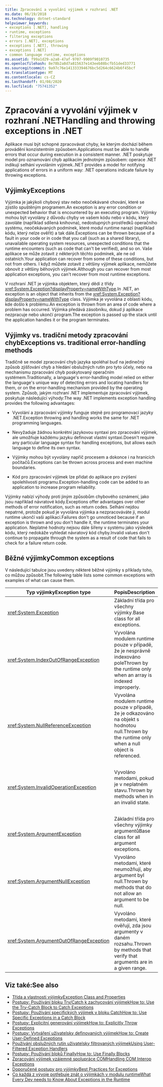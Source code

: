 ```yaml
---
title: Zpracování a vyvolání výjimek v rozhraní .NET
ms.date: 06/19/2018
ms.technology: dotnet-standard
helpviewer_keywords:
- exceptions [.NET], handling
- runtime, exceptions
- filtering exceptions
- errors [.NET], exceptions
- exceptions [.NET], throwing
- exceptions [.NET]
- common language runtime, exceptions
ms.assetid: f99a1d29-a2a8-47af-9707-9909f9010735
ms.openlocfilehash: 8e78b2a8d7a815637e143eeb88bcfb51ded33771
ms.sourcegitcommit: 9a97c76e141333394676bc5d264c6624b6f45bcf
ms.translationtype: MT
ms.contentlocale: cs-CZ
ms.lasthandoff: 01/08/2020
ms.locfileid: "75741352"
---
```

# <a name="handling-and-throwing-exceptions-in-net"></a><span data-ttu-id="936d8-102">Zpracování a vyvolání výjimek v rozhraní .NET</span><span class="sxs-lookup"><span data-stu-id="936d8-102">Handling and throwing exceptions in .NET</span></span>

<span data-ttu-id="936d8-103">Aplikace musí být schopné zpracovávat chyby, ke kterým dochází během provádění konzistentním způsobem.</span><span class="sxs-lookup"><span data-stu-id="936d8-103">Applications must be able to handle errors that occur during execution in a consistent manner.</span></span> <span data-ttu-id="936d8-104">.NET poskytuje model pro oznamování chyb aplikacím jednotným způsobem: operace .NET indikují selhání vyvoláním výjimek.</span><span class="sxs-lookup"><span data-stu-id="936d8-104">.NET provides a model for notifying applications of errors in a uniform way: .NET operations indicate failure by throwing exceptions.</span></span>

## <a name="exceptions"></a><span data-ttu-id="936d8-105">Výjimky</span><span class="sxs-lookup"><span data-stu-id="936d8-105">Exceptions</span></span>

<span data-ttu-id="936d8-106">Výjimka je jakýkoli chybový stav nebo neočekávané chování, které se zjistilo spuštěným programem.</span><span class="sxs-lookup"><span data-stu-id="936d8-106">An exception is any error condition or unexpected behavior that is encountered by an executing program.</span></span> <span data-ttu-id="936d8-107">Výjimky mohou být vyvolány z důvodu chyby ve vašem kódu nebo v kódu, který zavoláte (například sdílená knihovna), nedostupných prostředků operačního systému, neočekávaných podmínek, které modul runtime narazí (například kódu, který nelze ověřit) a tak dále.</span><span class="sxs-lookup"><span data-stu-id="936d8-107">Exceptions can be thrown because of a fault in your code or in code that you call (such as a shared library), unavailable operating system resources, unexpected conditions that the runtime encounters (such as code that can't be verified), and so on.</span></span> <span data-ttu-id="936d8-108">Vaše aplikace se může zotavit z některých těchto podmínek, ale ne od ostatních.</span><span class="sxs-lookup"><span data-stu-id="936d8-108">Your application can recover from some of these conditions, but not from others.</span></span> <span data-ttu-id="936d8-109">I když můžete zotavit z většiny výjimek aplikace, nemůžete obnovit z většiny běhových výjimek.</span><span class="sxs-lookup"><span data-stu-id="936d8-109">Although you can recover from most application exceptions, you can't recover from most runtime exceptions.</span></span>

<span data-ttu-id="936d8-110">V rozhraní .NET je výjimka objektem, který dědí z třídy <xref:System.Exception?displayProperty=nameWithType>.</span><span class="sxs-lookup"><span data-stu-id="936d8-110">In .NET, an exception is an object that inherits from the <xref:System.Exception?displayProperty=nameWithType> class.</span></span> <span data-ttu-id="936d8-111">Výjimka je vyvolána z oblasti kódu, kde došlo k problému.</span><span class="sxs-lookup"><span data-stu-id="936d8-111">An exception is thrown from an area of code where a problem has occurred.</span></span> <span data-ttu-id="936d8-112">Výjimka předává zásobníku, dokud ji aplikace nezpracuje nebo ukončí program.</span><span class="sxs-lookup"><span data-stu-id="936d8-112">The exception is passed up the stack until the application handles it or the program terminates.</span></span>

## <a name="exceptions-vs-traditional-error-handling-methods"></a><span data-ttu-id="936d8-113">Výjimky vs. tradiční metody zpracování chyb</span><span class="sxs-lookup"><span data-stu-id="936d8-113">Exceptions vs. traditional error-handling methods</span></span>

<span data-ttu-id="936d8-114">Tradičně se model zpracování chyb jazyka spoléhal buď na jedinečný způsob zjišťování chyb a hledání obslužných rutin pro tyto účely, nebo na mechanismu zpracování chyb poskytovaný operačním systémem.</span><span class="sxs-lookup"><span data-stu-id="936d8-114">Traditionally, a language's error-handling model relied on either the language's unique way of detecting errors and locating handlers for them, or on the error-handling mechanism provided by the operating system.</span></span> <span data-ttu-id="936d8-115">Způsob, jakým rozhraní .NET implementuje zpracování výjimek, poskytuje následující výhody:</span><span class="sxs-lookup"><span data-stu-id="936d8-115">The way .NET implements exception handling provides the following advantages:</span></span>

- <span data-ttu-id="936d8-116">Vyvolání a zpracování výjimky funguje stejně pro programovací jazyky .NET.</span><span class="sxs-lookup"><span data-stu-id="936d8-116">Exception throwing and handling works the same for .NET programming languages.</span></span>

- <span data-ttu-id="936d8-117">Nevyžaduje žádnou konkrétní jazykovou syntaxi pro zpracování výjimek, ale umožňuje každému jazyku definovat vlastní syntaxi.</span><span class="sxs-lookup"><span data-stu-id="936d8-117">Doesn't require any particular language syntax for handling exceptions, but allows each language to define its own syntax.</span></span>

- <span data-ttu-id="936d8-118">Výjimky mohou být vyvolány napříč procesem a dokonce i na hranicích počítačů.</span><span class="sxs-lookup"><span data-stu-id="936d8-118">Exceptions can be thrown across process and even machine boundaries.</span></span>

- <span data-ttu-id="936d8-119">Kód pro zpracování výjimek lze přidat do aplikace pro zvýšení spolehlivosti programu.</span><span class="sxs-lookup"><span data-stu-id="936d8-119">Exception-handling code can be added to an application to increase program reliability.</span></span>

<span data-ttu-id="936d8-120">Výjimky nabízí výhody proti jiným způsobům chybového oznámení, jako jsou například návratové kódy.</span><span class="sxs-lookup"><span data-stu-id="936d8-120">Exceptions offer advantages over other methods of error notification, such as return codes.</span></span> <span data-ttu-id="936d8-121">Selhání nejdou nepatrné, protože pokud je vyvolána výjimka a nezpracováváte ji, modul runtime ukončí vaši aplikaci.</span><span class="sxs-lookup"><span data-stu-id="936d8-121">Failures don't go unnoticed because if an exception is thrown and you don't handle it, the runtime terminates your application.</span></span> <span data-ttu-id="936d8-122">Neplatné hodnoty nejsou dále šířeny v systému jako výsledek kódu, který nedokáže vyhledat návratový kód chyby.</span><span class="sxs-lookup"><span data-stu-id="936d8-122">Invalid values don't continue to propagate through the system as a result of code that fails to check for a failure return code.</span></span>

## <a name="common-exceptions"></a><span data-ttu-id="936d8-123">Běžné výjimky</span><span class="sxs-lookup"><span data-stu-id="936d8-123">Common exceptions</span></span>

<span data-ttu-id="936d8-124">V následující tabulce jsou uvedeny některé běžné výjimky s příklady toho, co můžou způsobit.</span><span class="sxs-lookup"><span data-stu-id="936d8-124">The following table lists some common exceptions with examples of what can cause them.</span></span>

| <span data-ttu-id="936d8-125">Typ výjimky</span><span class="sxs-lookup"><span data-stu-id="936d8-125">Exception type</span></span> | <span data-ttu-id="936d8-126">Popis</span><span class="sxs-lookup"><span data-stu-id="936d8-126">Description</span></span> | <span data-ttu-id="936d8-127">Příklad</span><span class="sxs-lookup"><span data-stu-id="936d8-127">Example</span></span> |
| -------------- | ----------- | ------- |
| <xref:System.Exception> | <span data-ttu-id="936d8-128">Základní třída pro všechny výjimky.</span><span class="sxs-lookup"><span data-stu-id="936d8-128">Base class for all exceptions.</span></span> | <span data-ttu-id="936d8-129">Žádný (použijte odvozenou třídu této výjimky).</span><span class="sxs-lookup"><span data-stu-id="936d8-129">None (use a derived class of this exception).</span></span> |
| <xref:System.IndexOutOfRangeException> | <span data-ttu-id="936d8-130">Vyvolána modulem runtime pouze v případě, že je nesprávně indexováno pole</span><span class="sxs-lookup"><span data-stu-id="936d8-130">Thrown by the runtime only when an array is indexed improperly.</span></span> | <span data-ttu-id="936d8-131">Indexování pole mimo platný rozsah:</span><span class="sxs-lookup"><span data-stu-id="936d8-131">Indexing an array outside its valid range:</span></span> <br /> `arr[arr.Length+1]` |
| <xref:System.NullReferenceException> | <span data-ttu-id="936d8-132">Vyvolána modulem runtime pouze v případě, že je odkazováno na objekt s hodnotou null.</span><span class="sxs-lookup"><span data-stu-id="936d8-132">Thrown by the runtime only when a null object is referenced.</span></span> | `object o = null;` <br /> `o.ToString();` |
| <xref:System.InvalidOperationException> | <span data-ttu-id="936d8-133">Vyvoláno metodami, pokud je v neplatném stavu.</span><span class="sxs-lookup"><span data-stu-id="936d8-133">Thrown by methods when in an invalid state.</span></span> | <span data-ttu-id="936d8-134">Volání `Enumerator.MoveNext()` po odebrání položky z podkladové kolekce.</span><span class="sxs-lookup"><span data-stu-id="936d8-134">Calling `Enumerator.MoveNext()` after removing an item from the underlying collection.</span></span> |
| <xref:System.ArgumentException> | <span data-ttu-id="936d8-135">Základní třída pro všechny výjimky argumentů</span><span class="sxs-lookup"><span data-stu-id="936d8-135">Base class for all argument exceptions.</span></span> | <span data-ttu-id="936d8-136">Žádný (použijte odvozenou třídu této výjimky).</span><span class="sxs-lookup"><span data-stu-id="936d8-136">None (use a derived class of this exception).</span></span> |
| <xref:System.ArgumentNullException> | <span data-ttu-id="936d8-137">Vyvoláno metodami, které neumožňují, aby argument byl null.</span><span class="sxs-lookup"><span data-stu-id="936d8-137">Thrown by methods that do not allow an argument to be null.</span></span> | `String s = null;` <br /> `"Calculate".IndexOf(s);`|
| <xref:System.ArgumentOutOfRangeException> | <span data-ttu-id="936d8-138">Vyvoláno metodami, které ověřují, zda jsou argumenty v daném rozsahu.</span><span class="sxs-lookup"><span data-stu-id="936d8-138">Thrown by methods that verify that arguments are in a given range.</span></span> | `String s = "string";` <br /> `s.Substring(s.Length+1);` |

## <a name="see-also"></a><span data-ttu-id="936d8-139">Viz také:</span><span class="sxs-lookup"><span data-stu-id="936d8-139">See also</span></span>

- [<span data-ttu-id="936d8-140">Třída a vlastnosti výjimky</span><span class="sxs-lookup"><span data-stu-id="936d8-140">Exception Class and Properties</span></span>](exception-class-and-properties.md)
- [<span data-ttu-id="936d8-141">Postupy: Používání bloku Try/Catch k zachycování výjimek</span><span class="sxs-lookup"><span data-stu-id="936d8-141">How to: Use the Try-Catch Block to Catch Exceptions</span></span>](how-to-use-the-try-catch-block-to-catch-exceptions.md)
- [<span data-ttu-id="936d8-142">Postupy: Používání specifických výjimek v bloku Catch</span><span class="sxs-lookup"><span data-stu-id="936d8-142">How to: Use Specific Exceptions in a Catch Block</span></span>](how-to-use-specific-exceptions-in-a-catch-block.md)
- [<span data-ttu-id="936d8-143">Postupy: Explicitní generování výjimek</span><span class="sxs-lookup"><span data-stu-id="936d8-143">How to: Explicitly Throw Exceptions</span></span>](how-to-explicitly-throw-exceptions.md)
- [<span data-ttu-id="936d8-144">Postupy: Vytváření uživatelsky definovaných výjimek</span><span class="sxs-lookup"><span data-stu-id="936d8-144">How to: Create User-Defined Exceptions</span></span>](how-to-create-user-defined-exceptions.md)
- [<span data-ttu-id="936d8-145">Používání obslužných rutin uživatelsky filtrovaných výjimek</span><span class="sxs-lookup"><span data-stu-id="936d8-145">Using User-Filtered Exception Handlers</span></span>](using-user-filtered-exception-handlers.md)
- [<span data-ttu-id="936d8-146">Postupy: Používání bloků Finally</span><span class="sxs-lookup"><span data-stu-id="936d8-146">How to: Use Finally Blocks</span></span>](how-to-use-finally-blocks.md)
- [<span data-ttu-id="936d8-147">Zpracování výjimek vzájemné spolupráce COM</span><span class="sxs-lookup"><span data-stu-id="936d8-147">Handling COM Interop Exceptions</span></span>](handling-com-interop-exceptions.md)
- [<span data-ttu-id="936d8-148">Doporučené postupy pro výjimky</span><span class="sxs-lookup"><span data-stu-id="936d8-148">Best Practices for Exceptions</span></span>](best-practices-for-exceptions.md)
- [<span data-ttu-id="936d8-149">Co každá z vývoje potřebuje znát o výjimkách v modulu runtime</span><span class="sxs-lookup"><span data-stu-id="936d8-149">What Every Dev needs to Know About Exceptions in the Runtime</span></span>](https://github.com/dotnet/runtime/blob/master/docs/design/coreclr/botr/exceptions.md)

